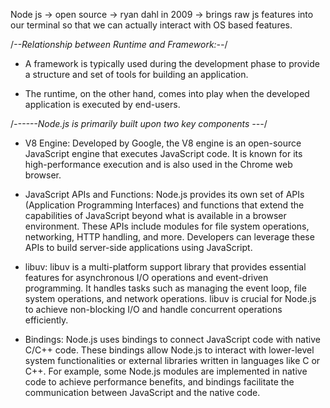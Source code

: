 Node js
-> open source
-> ryan dahl in 2009
-> brings raw js features into our terminal so that we can actually interact with OS based features.


/*--Relationship between Runtime and Framework:--*/

* A framework is typically used during the development phase to provide a structure and set of tools for building an application.

* The runtime, on the other hand, comes into play when the developed application is executed by end-users.

/*------Node.js is primarily built upon two key components ---*/

* V8 Engine: Developed by Google, the V8 engine is an open-source JavaScript engine that executes JavaScript code. It is known for its high-performance execution and is also used in the Chrome web browser.

* JavaScript APIs and Functions: Node.js provides its own set of APIs (Application Programming Interfaces) and functions that extend the capabilities of JavaScript beyond what is available in a browser environment. These APIs include modules for file system operations, networking, HTTP handling, and more. Developers can leverage these APIs to build server-side applications using JavaScript.

* libuv: libuv is a multi-platform support library that provides essential features for asynchronous I/O operations and event-driven programming. It handles tasks such as managing the event loop, file system operations, and network operations. libuv is crucial for Node.js to achieve non-blocking I/O and handle concurrent operations efficiently.

* Bindings: Node.js uses bindings to connect JavaScript code with native C/C++ code. These bindings allow Node.js to interact with lower-level system functionalities or external libraries written in languages like C or C++. For example, some Node.js modules are implemented in native code to achieve performance benefits, and bindings facilitate the communication between JavaScript and the native code.

